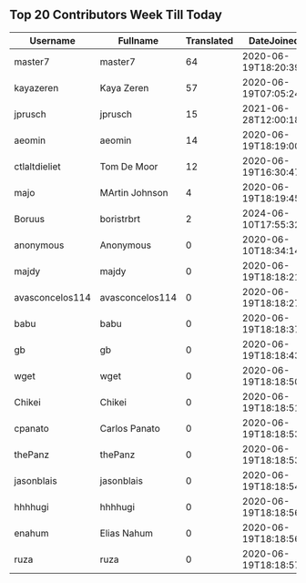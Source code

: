 ## Top 20 Contributors Week Till Today ##
|Username|Fullname|Translated|DateJoined|Language|
|--------|--------|----------|----------|-------|
|master7|master7|64|2020-06-19T18:20:39.|pl|
|kayazeren|Kaya Zeren|57|2020-06-19T07:05:24Z|tr|
|jprusch|jprusch|15|2021-06-28T12:00:18.|de|
|aeomin|aeomin|14|2020-06-19T18:19:00Z|zh_Hans|
|ctlaltdieliet|Tom De Moor|12|2020-06-19T16:30:47Z|nl|
|majo|MArtin Johnson|4|2020-06-19T18:19:45Z|sv|
|Boruus|boristrbrt|2|2024-06-10T17:55:32.||
|anonymous|Anonymous|0|2020-06-10T18:34:14.||
|majdy|majdy|0|2020-06-19T18:18:21.||
|avasconcelos114|avasconcelos114|0|2020-06-19T18:18:27Z||
|babu|babu|0|2020-06-19T18:18:37.||
|gb|gb|0|2020-06-19T18:18:43.||
|wget|wget|0|2020-06-19T18:18:50Z|ro|
|Chikei|Chikei|0|2020-06-19T18:18:51Z|zh_Hant|
|cpanato|Carlos Panato|0|2020-06-19T18:18:53Z||
|thePanz|thePanz|0|2020-06-19T18:18:53Z||
|jasonblais|jasonblais|0|2020-06-19T18:18:54Z||
|hhhhugi|hhhhugi|0|2020-06-19T18:18:56.||
|enahum|Elias  Nahum|0|2020-06-19T18:18:56Z|es|
|ruza|ruza|0|2020-06-19T18:18:57.||
